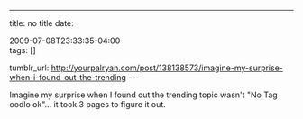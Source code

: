 ---
title: no title
date:

 2009-07-08T23:33:35-04:00  
tags:  []

tumblr_url:
http://yourpalryan.com/post/138138573/imagine-my-surprise-when-i-found-out-the-trending
\-\--

Imagine my surprise when I found out the trending topic wasn't "No Tag
oodlo ok"... it took 3 pages to figure it out.
